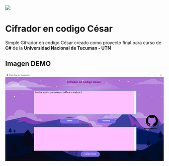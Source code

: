 <img src="img/Julio César.png" width="200">
<h1>Cifrador en codigo César</h1>
Simple Cifrador en codigo César creado como proyecto final para curso de <b>C#</b> de la <b>Universidad Nacional de Tucuman - UTN</b>
<h2>Imagen DEMO</h2>
<img src="img/ccimg.jpg">
